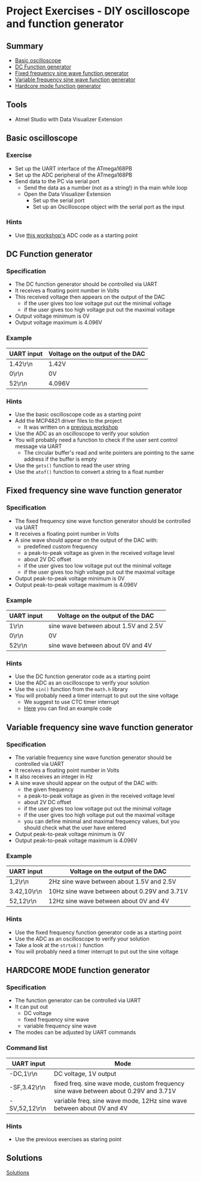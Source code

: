 # Project Exercises - DIY oscilloscope and function generator

## Summary
- [Basic oscilloscope](#basic-oscilloscope)
- [DC Function generator](#dc-function-generator)
- [Fixed frequency sine wave function generator](#fixed-frequency-sine-wave-function-generator)
- [Variable frequency sine wave function generator](#variable-frequency-sine-wave-function-generator)
- [Hardcore mode function generator](#hardcore-mode-function-generator)

## Tools
- Atmel Studio with Data Visualizer Extension

## Basic oscilloscope
### Exercise
- Set up the UART interface of the ATmega168PB
- Set up the ADC peripheral of the ATmega168PB
- Send data to the PC via serial port
    - Send the data as a number (not as a string!) in tha main while loop
    - Open the Data Visualizer Extension
        - Set up the serial port
        - Set up an Oscilloscope object with the serial port as the input

### Hints
- Use [this workshop's](https://github.com/greenfox-academy/teaching-materials/tree/master/workshop/hardware/SPI-communication-ADC) ADC code as a starting point

## DC Function generator
### Specification
- The DC function generator should be controlled via UART
- It receives a floating point number in Volts
- This received voltage then appears on the output of the DAC
    - if the user gives too low voltage put out the minimal voltage
    - if the user gives too high voltage put out the maximal voltage
- Output voltage minimum is 0V
- Output voltage maximum is 4.096V

### Example
| UART input | Voltage on the output of the DAC |
|------------|----------------------------------|
|1.42\r\n|1.42V|
|0\r\n|0V|
|52\r\n|4.096V|

### Hints
- Use the basic oscilloscope code as a starting point
- Add the MCP4821 driver files to the project
    - It was written on a [previous workshop](https://github.com/greenfox-academy/teaching-materials/tree/master/workshop/hardware/SPI-communication-ADC)
- Use the ADC as an oscilloscope to verify your solution
- You will probably need a function to check if the user sent control message via UART
    - The circular buffer's read and write pointers are pointing to the same address if the buffer is empty
- Use the `gets()` function to read the user string
- Use the `atof()` function to convert a string to a float number

## Fixed frequency sine wave function generator
### Specification
- The fixed frequency sine wave function generator should be controlled via UART
- It receives a floating point number in Volts
- A sine wave should appear on the output of the DAC with:
    - predefined custom frequency
    - a peak-to-peak voltage as given in the received voltage level
    - about 2V DC offset
    - if the user gives too low voltage put out the minimal voltage
    - if the user gives too high voltage put out the maximal voltage
- Output peak-to-peak voltage minimum is 0V
- Output peak-to-peak voltage maximum is 4.096V

### Example
| UART input | Voltage on the output of the DAC |
|------------|----------------------------------|
|1\r\n|sine wave between about 1.5V and 2.5V|
|0\r\n|0V|
|52\r\n|sine wave between about 0V and 4V|

### Hints
- Use the DC function generator code as a starting point
- Use the ADC as an oscilloscope to verify your solution
- Use the `sin()` function from the `math.h` library
- You will probably need a timer interrupt to put out the sine voltage
    - We suggest to use CTC timer interrupt
    - [Here](https://github.com/greenfox-academy/teaching-materials/blob/master/workshop/hardware/solutions/arrays-pointers-input-UART/AtmelStudio/CA_TC0_CTC_mode_example.c) you can find an example code

## Variable frequency sine wave function generator
### Specification
- The variable frequency sine wave function generator should be controlled via UART
- It receives a floating point number in Volts
- It also receives an integer in Hz
- A sine wave should appear on the output of the DAC with:
    - the given frequency
    - a peak-to-peak voltage as given in the received voltage level
    - about 2V DC offset
    - if the user gives too low voltage put out the minimal voltage
    - if the user gives too high voltage put out the maximal voltage
    - you can define minimal and maximal frequency values, but you should check what the user have entered
- Output peak-to-peak voltage minimum is 0V
- Output peak-to-peak voltage maximum is 4.096V

### Example
| UART input | Voltage on the output of the DAC |
|------------|----------------------------------|
|1,2\r\n|2Hz sine wave between about 1.5V and 2.5V|
|3.42,10\r\n|10Hz sine wave between about 0.29V and 3.71V
|52,12\r\n|12Hz sine wave between about 0V and 4V|

### Hints
- Use the fixed frequency function generator code as a starting point
- Use the ADC as an oscilloscope to verify your solution
- Take a look at the `strtok()` function
- You will probably need a timer interrupt to put out the sine voltage

## **HARDCORE MODE** function generator
### Specification
- The function generator can be controlled via UART
- It can put out
    - DC voltage
    - fixed frequency sine wave
    - variable frequency sine wave
- The modes can be adjusted by UART commands

### Command list
| UART input | Mode |
|------------|----------------------------------|
|-DC,1\r\n|DC voltage, 1V output|
|-SF,3.42\r\n|fixed freq. sine wave mode, custom frequency sine wave between about 0.29V and 3.71V |
|-SV,52,12\r\n|variable freq. sine wave mode, 12Hz sine wave between about 0V and 4V|

### Hints
- Use the previous exercises as staring point

## Solutions
[Solutions](https://github.com/greenfox-academy/teaching-materials/tree/master/project/hardware/solutions/oscilloscope-functiongen)

